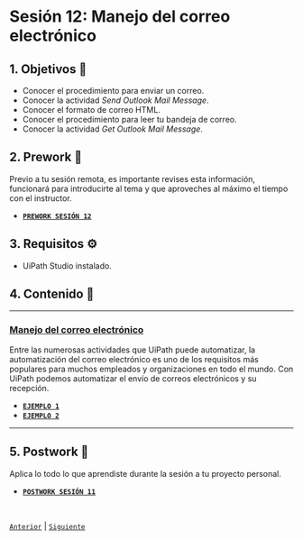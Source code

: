 # Sesión 12: Manejo del correo electrónico

<div>

## 1. Objetivos :dart:

- Conocer el procedimiento para enviar un correo.
- Conocer la actividad *Send Outlook Mail Message*.
- Conocer el formato de correo HTML.
- Conocer el procedimiento para leer tu bandeja de correo.
- Conocer la actividad *Get Outlook Mail Message*.

## 2. Prework :notebook_with_decorative_cover:

Previo a tu sesión remota, es importante revises esta información, funcionará para introducirte al tema y que aproveches al máximo el tiempo con el instructor.

- [**`PREWORK SESIÓN 12`**]()

## 3. Requisitos :gear:

 -  UiPath Studio instalado.

## 4. Contenido :blue_book:

---

### <ins>Manejo del correo electrónico</ins>

Entre las numerosas actividades que UiPath puede automatizar, la automatización del correo electrónico es uno de los requisitos más populares para muchos empleados y organizaciones en todo el mundo. Con UiPath podemos automatizar el envío de correos electrónicos y su recepción.

- [**`EJEMPLO 1`**](Example-01/README.md)
- [**`EJEMPLO 2`**](Example-02/README.md)

---

## 5. Postwork :memo:
Aplica lo todo lo que aprendiste durante la sesión a tu proyecto personal.

- [**`POSTWORK SESIÓN 11`**](Postwork/README.md)

<br>

[`Anterior`](../Session-10/README.md) | [`Siguiente`](../Session-12/README.md)

</div>